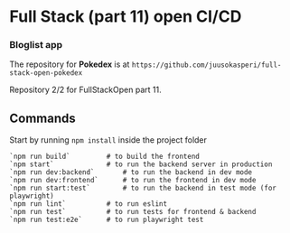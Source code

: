 # Full Stack (part 11) open CI/CD
### Bloglist app

The repository for **Pokedex** is at `https://github.com/juusokasperi/full-stack-open-pokedex`

Repository 2/2 for FullStackOpen part 11.

## Commands

Start by running `npm install` inside the project folder
```
`npm run build`			# to build the frontend
`npm start` 			# to run the backend server in production
`npm run dev:backend`		# to run the backend in dev mode
`npm run dev:frontend`		# to run the frontend in dev mode
`npm run start:test`		# to run the backend in test mode (for playwright)
`npm run lint` 			# to run eslint
`npm run test` 			# to run tests for frontend & backend
`npm run test:e2e`		# to run playwright test
```
